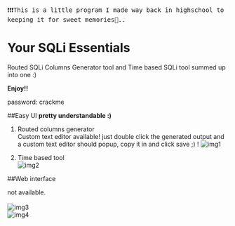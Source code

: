 <pre>❗❗❗This is a little program I made way back in highschool to speed up my hacks.. This is no longer maintained tho \_o_/ don't use it.❗❗❗
keeping it for sweet memories📖..</pre>

# Your SQLi Essentials
Routed SQLi Columns Generator tool and Time based SQLi tool summed up into one :)

**Enjoy!!**

password: crackme

##Easy UI
**pretty understandable :)**

1. Routed columns generator<br>
Custom text editor available! just double click the generated output and a custom text editor should popup, copy it in and click save ;) !
![img1](https://github.com/to-ton/to-ton.github.io/blob/master/imgs/2.jpeg)

2. Time based tool<br>
![img2](https://github.com/to-ton/to-ton.github.io/blob/master/imgs/3.jpeg)

##Web interface

not available.
<br><br>
![img3](https://github.com/to-ton/to-ton.github.io/blob/master/imgs/11-1.jpg)
<br>
![img4](https://github.com/to-ton/to-ton.github.io/blob/master/imgs/Capture1.jpg)


